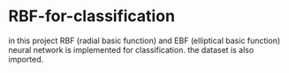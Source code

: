 # RBF-for-classification
in this project RBF (radial basic function) and EBF (elliptical basic function) neural network is implemented for 
classification.
the dataset is also imported.
